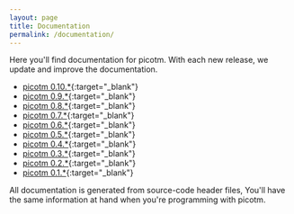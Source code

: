 ```yaml
---
layout: page
title: Documentation
permalink: /documentation/
---
```


Here you'll find documentation for picotm. With each new release, we
update and improve the documentation.

 - [picotm 0.10.\*][picotm-0_10_0]{:target="_blank"}
 - [picotm 0.9.\*][picotm-0_9_0]{:target="_blank"}
 - [picotm 0.8.\*][picotm-0_8_0]{:target="_blank"}
 - [picotm 0.7.\*][picotm-0_7_0]{:target="_blank"}
 - [picotm 0.6.\*][picotm-0_6_0]{:target="_blank"}
 - [picotm 0.5.\*][picotm-0_5_0]{:target="_blank"}
 - [picotm 0.4.\*][picotm-0_4_0]{:target="_blank"}
 - [picotm 0.3.\*][picotm-0_3_0]{:target="_blank"}
 - [picotm 0.2.\*][picotm-0_2_0]{:target="_blank"}
 - [picotm 0.1.\*][picotm-0_1_0]{:target="_blank"}

All documentation is generated from source-code header files, You'll have
the same information at hand when you're programming with picotm.

[picotm-0_10_0]: /docs/picotm-doc-0.10.0/index.html
[picotm-0_9_0]: /docs/picotm-doc-0.9.0/index.html
[picotm-0_8_0]: /docs/picotm-doc-0.8.0/index.html
[picotm-0_7_0]: /docs/picotm-doc-0.7.0/index.html
[picotm-0_6_0]: /docs/picotm-doc-0.6.0/index.html
[picotm-0_5_0]: /docs/picotm-doc-0.5.0/index.html
[picotm-0_4_0]: /docs/picotm-doc-0.4.0/index.html
[picotm-0_3_0]: /docs/picotm-doc-0.3.0/index.html
[picotm-0_2_0]: /docs/picotm-doc-0.2.0/index.html
[picotm-0_1_0]: /docs/picotm-0.1.0/index.html
